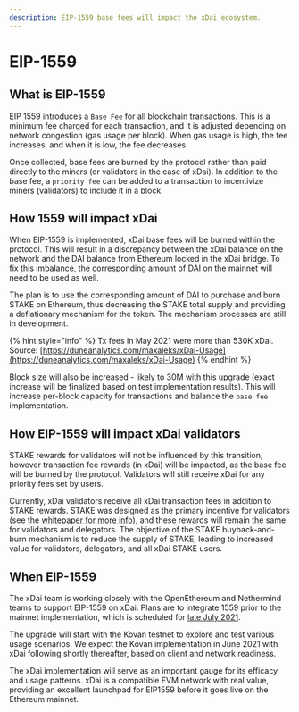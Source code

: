 ```yaml
---
description: EIP-1559 base fees will impact the xDai ecosystem.
---
```


# EIP-1559

## What is EIP-1559

EIP 1559 introduces a `Base Fee` for all blockchain transactions. This is a minimum fee charged for each transaction, and it is adjusted depending on network congestion \(gas usage per block\). When gas usage is high, the fee increases, and when it is low, the fee decreases. 

Once collected, base fees are burned by the protocol rather than paid directly to the miners \(or validators in the case of xDai\). In addition to the base fee, a `priority fee` can be added to a transaction to incentivize miners \(validators\) to include it in a block.

## How 1559 will impact xDai

When EIP-1559 is implemented, xDai base fees will be burned within the protocol. This will result in a discrepancy between the xDai balance on the network and the DAI balance from Ethereum locked in the xDai bridge. To fix this imbalance, the corresponding amount of DAI on the mainnet will need to be used as well.

The plan is to use the corresponding amount of DAI to purchase and burn STAKE on Ethereum, thus decreasing the STAKE total supply and providing a deflationary mechanism for the token. The mechanism processes are still in development. 

{% hint style="info" %}
Tx fees in May 2021 were more than 530K xDai.   
Source: [https://duneanalytics.com/maxaleks/xDai-Usage](https://duneanalytics.com/maxaleks/xDai-Usage)
{% endhint %}

Block size will also be increased - likely to 30M with this upgrade \(exact increase will be finalized based on test implementation results\). This will increase per-block capacity for transactions and balance the `base fee` implementation.

## How EIP-1559 will impact xDai validators 

STAKE rewards for validators will not be influenced by this transition, however transaction fee rewards \(in xDai\) will be impacted, as the base fee will be burned by the protocol. Validators will still receive xDai for any priority fees set by users. ‌

Currently, xDai validators receive all xDai transaction fees in addition to STAKE rewards. STAKE was designed as the primary incentive for validators \(see the [whitepaper for more info](https://docs.google.com/document/d/1ifaMGDFUZfAJyjXA-kTwuwhmTv1-xHwIajzEGjFt-7c/edit#)\), and these rewards will remain the same for validators and delegators. The objective of the STAKE buyback-and-burn mechanism is to reduce the supply of STAKE, leading to increased value for validators, delegators, and all xDai STAKE users.

## When EIP-1559

The xDai team is working closely with the OpenEthereum and Nethermind teams to support EIP-1559 on xDai. Plans are to integrate 1559 prior to the mainnet implementation, which is scheduled for [late July 2021](https://docs.google.com/spreadsheets/d/1Y3yyTqeqRO1O2UFVkNkHK_V5oRulZd6y-JJbSnKYrb4/edit#gid=0). 

‌The upgrade will start with the Kovan testnet to explore and test various usage scenarios. We expect the Kovan implementation in June 2021 with xDai following shortly thereafter, based on client and network readiness. 

The xDai implementation will serve as an important gauge for its efficacy and usage patterns. xDai is a compatible EVM network with real value, providing an excellent launchpad for EIP1559 before it goes live on the Ethereum mainnet.

